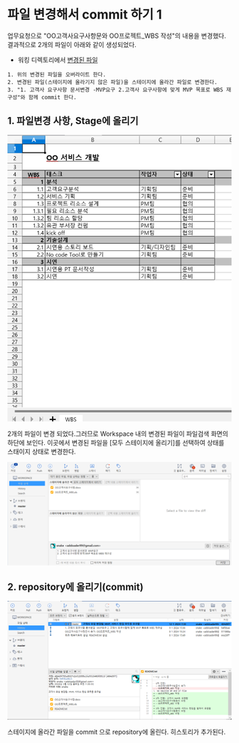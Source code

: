 # 파일 변경해서 commit 하기 1


업무요청으로 "OO고객사요구사항문와 OO프로젝트_WBS 작성"의 내용을 변경했다. 결과적으로 2개의 파일이 아래와 같이 생성되었다.

- 워킹 디렉토리에서 [변경된 파일](commit_3.zip)

~~~
1. 위의 변경된 파일을 오버라이트 한다.
2. 변경된 파일(스테이지에 올라기지 않은 파일)을 스테이지에 올라간 파일로 변경한다.
3. "1. 고객사 요구사항 문서변경 -MVP요구 2.고객사 요구사항에 맞게 MVP 목표로 WBS 재구성"와 함께 commit 한다. 
~~~

## 1. 파일변경 사항, Stage에 올리기
![](images/localcommit_st3_1.png)

2개의 파일이 변경 되었다.그러므로 Workspace 내의 변경된 파일이 파일검색 화면의 하단에 보인다. 이곳에서 변경된 파일을 [모두 스테이지에 올리기]를 선택하여 상태를 스태이지 상태로 변경한다. 

![](images/localcommit_st3_2.png)

## 2. repository에 올리기(commit)
![](images/localcommit_st4_3.png)

스테이지에 올라간 파일을 commit 으로 repository에 올린다. 히스토리가 추가된다.

